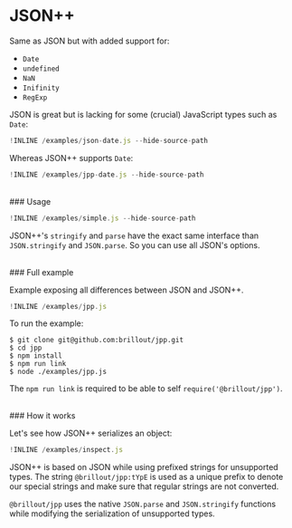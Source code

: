 # JSON++

Same as JSON but with added support for:
 - `Date`
 - `undefined`
 - `NaN`
 - `Inifinity`
 - `RegExp`

JSON is great but is lacking for some (crucial) JavaScript types such as `Date`:

~~~js
!INLINE /examples/json-date.js --hide-source-path
~~~

Whereas JSON++ supports `Date`:

~~~js
!INLINE /examples/jpp-date.js --hide-source-path
~~~


<br/>
### Usage

~~~js
!INLINE /examples/simple.js --hide-source-path
~~~

JSON++'s `stringify` and `parse` have the exact same interface than `JSON.stringify` and `JSON.parse`.
So you can use all JSON's options.


<br/>
### Full example

Example exposing all differences between JSON and JSON++.

~~~js
!INLINE /examples/jpp.js
~~~

To run the example:

~~~shell
$ git clone git@github.com:brillout/jpp.git
$ cd jpp
$ npm install
$ npm run link
$ node ./examples/jpp.js
~~~

The `npm run link` is required to be able to self `require('@brillout/jpp')`.


<br/>
### How it works

Let's see how JSON++ serializes an object:

~~~js
!INLINE /examples/inspect.js
~~~

JSON++ is based on JSON while using prefixed strings for unsupported types.
The string `@brillout/jpp:tYpE` is used as a unique prefix to denote our special strings and make sure that regular strings are not converted.

`@brillout/jpp` uses the native `JSON.parse` and `JSON.stringify` functions while modifying the serialization of unsupported types.
